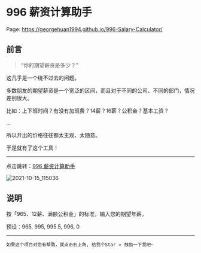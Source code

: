# 996 薪资计算助手

Page: https://georgehuan1994.github.io/996-Salary-Calculator/

## 前言

> “你的期望薪资是多少？”

这几乎是一个绕不过去的问题。

多数朋友的期望薪资是一个宽泛的区间，而且对于不同的公司、不同的部门，情况差别很大。

比如：上下班时间？有没有加班费？14薪？16薪？公积金？基本工资？

...

所以开出的价格往往都太主观、太随意。

于是就有了这个工具！

---

点击跳转：[996 薪资计算助手](https://georgehuan1994.github.io/996-Salary-Calculator/)

![2021-10-15_115036](https://user-images.githubusercontent.com/49583943/137430292-c785dbb0-ea57-4989-862f-46cd2e860500.png)

## 说明

按「965、12薪、满额公积金」的标准，输入您的期望年薪。

预设：965, 995, 995.5, 996, 0

---

    如果这个项目对您有帮助，就点击右上角, 给我个Star ⭐️ 鼓励一下我吧~
